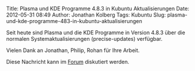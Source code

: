Title: Plasma und KDE Programme 4.8.3 in Kubuntu Aktualisierungen
Date: 2012-05-31 08:49
Author: Jonathan Kolberg
Tags: Kubuntu
Slug: plasma-und-kde-programme-483-in-kubuntu-aktualisierungen

Seit heute sind Plasma und die KDE Programme in Version 4.8.3 über die
normalen Systemaktualisierungen (precise-updates) verfügbar.

</p>
Vielen Dank an Jonathan, Philip, Rohan für Ihre Arbeit.

</p>
<!--break--><!--break-->

Diese Nachricht kann im
[Forum](http://forum.kubuntu-de.org/index.php?board=1.0) diskutiert
werden.

</p>

